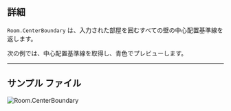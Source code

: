 ## 詳細
`Room.CenterBoundary` は、入力された部屋を囲むすべての壁の中心配置基準線を返します。

次の例では、中心配置基準線を取得し、青色でプレビューします。
___
## サンプル ファイル

![Room.CenterBoundary](./Revit.Elements.Room.CenterBoundary_img.jpg)
